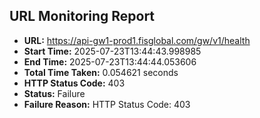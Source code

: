 ## URL Monitoring Report

- **URL:** https://api-gw1-prod1.fisglobal.com/gw/v1/health
- **Start Time:** 2025-07-23T13:44:43.998985
- **End Time:** 2025-07-23T13:44:44.053606
- **Total Time Taken:** 0.054621 seconds
- **HTTP Status Code:** 403
- **Status:** Failure
- **Failure Reason:** HTTP Status Code: 403
